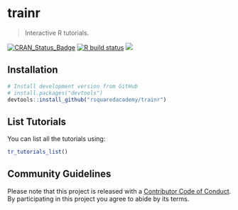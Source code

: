 
<!-- README.md is generated from README.Rmd. Please edit that file -->

# trainr

> Interactive R tutorials.

<!-- badges: start -->

[![CRAN\_Status\_Badge](http://www.r-pkg.org/badges/version/trainr)](https://cran.r-project.org/package=trainr)
[![R build
status](https://github.com/rsquaredacademy/trainr/workflows/R-CMD-check/badge.svg)](https://github.com/rsquaredacademy/trainr/actions)
![](https://img.shields.io/badge/lifecycle-experimental-orange.svg)
<!-- badges: end -->

## Installation

``` r
# Install development version from GitHub
# install.packages("devtools")
devtools::install_github("rsquaredacademy/trainr")
```

## List Tutorials

You can list all the tutorials using:

``` r
tr_tutorials_list()
```

## Community Guidelines

Please note that this project is released with a [Contributor Code of
Conduct](CODE_OF_CONDUCT.md). By participating in this project you agree
to abide by its terms.
